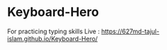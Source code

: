 # Keyboard-Hero
For practicing typing skills
Live : https://627md-tajul-islam.github.io/Keyboard-Hero/
